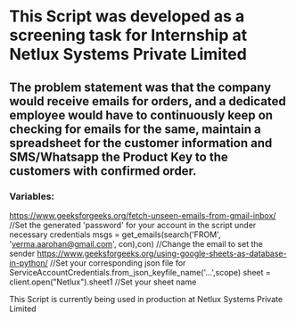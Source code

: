 # This Script was developed as a screening task for Internship at Netlux Systems Private Limited

## The problem statement was that the company would receive emails for orders, and a dedicated employee would have to continuously keep on checking for emails for the same, maintain a spreadsheet for the customer information and SMS/Whatsapp the Product Key to the customers with confirmed order.

### Variables:
https://www.geeksforgeeks.org/fetch-unseen-emails-from-gmail-inbox/       //Set the generated 'password' for your account in the script under necessary credentials
msgs = get_emails(search('FROM', 'verma.aarohan@gmail.com', con),con)     //Change the email to set the sender
https://www.geeksforgeeks.org/using-google-sheets-as-database-in-python/  //Set your corresponding json file for ServiceAccountCredentials.from_json_keyfile_name('...',scope)
sheet = client.open("Netlux").sheet1                                      //Set your sheet name

This Script is currently being used in production at Netlux Systems Private Limited


